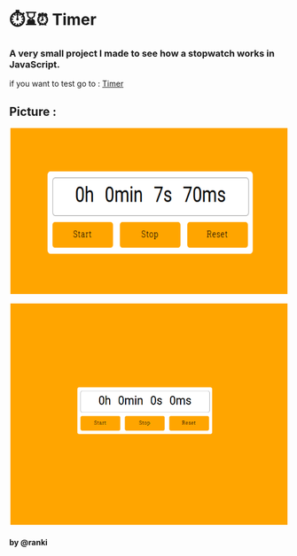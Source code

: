 # ⏱️⌛⏰ Timer

### A very small project I made to see how a stopwatch works in JavaScript.

if you want to test go to : [Timer](https://raanki.github.io/Timer/)

## Picture :

  <p align="center"><img src="./img/Demo2.PNG" alt="Timer Picture" width="500" height="300" /></p>
  <p align="center"><img src="./img/Demo1.PNG" alt="Timer Picture" width="500" height="400" /></p>

#### by @ranki
